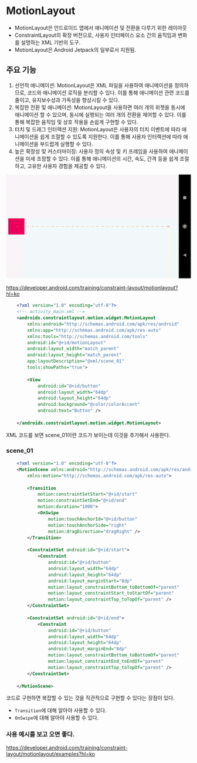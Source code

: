 # MotionLayout

- MotionLayout은 안드로이드 앱에서 애니메이션 및 전환을 다루기 위한 레이아웃
- ConstraintLayout의 확장 버전으로, 사용자 인터페이스 요소 간의 움직임과 변화를 설명하는 XML 기반의 도구.
- MotionLayout은 Android Jetpack의 일부로서 지원됨.

## 주요 기능

1. 선언적 애니메이션: MotionLayout은 XML 파일을 사용하여 애니메이션을 정의하므로, 코드와 애니메이션 로직을 분리할 수 있다. 이를 통해 애니메이션 관련 코드를 줄이고, 유지보수성과 가독성을 향상시킬
   수 있다.
2. 복잡한 전환 및 애니메이션: MotionLayout을 사용하면 여러 개의 위젯을 동시에 애니메이션 할 수 있으며, 동시에 실행되는 여러 개의 전환을 제어할 수 있다. 이를 통해 복잡한 움직임 및 상호 작용을
   손쉽게 구현할 수 있다.
3. 터치 및 드래그 인터랙션 지원: MotionLayout은 사용자의 터치 이벤트에 따라 애니메이션을 쉽게 조절할 수 있도록 지원한다. 이를 통해 사용자 인터랙션에 따라 애니메이션을 부드럽게 실행할 수 있다.
4. 높은 확장성 및 커스터마이징: 사용자 정의 속성 및 키 프레임을 사용하여 애니메이션을 미세 조정할 수 있다. 이를 통해 애니메이션의 시간, 속도, 간격 등을 쉽게 조절하고, 고유한 사용자 경험을 제공할 수
   있다.

![img.png](../../images/motionlayout1.png)

https://developer.android.com/training/constraint-layout/motionlayout?hl=ko

```xml
    <?xml version="1.0" encoding="utf-8"?>
    <!-- activity_main.xml -->
    <androidx.constraintlayout.motion.widget.MotionLayout
        xmlns:android="http://schemas.android.com/apk/res/android"
        xmlns:app="http://schemas.android.com/apk/res-auto"
        xmlns:tools="http://schemas.android.com/tools"
        android:id="@+id/motionLayout"
        android:layout_width="match_parent"
        android:layout_height="match_parent"
        app:layoutDescription="@xml/scene_01"
        tools:showPaths="true">

        <View
            android:id="@+id/button"
            android:layout_width="64dp"
            android:layout_height="64dp"
            android:background="@color/colorAccent"
            android:text="Button" />

    </androidx.constraintlayout.motion.widget.MotionLayout>
```

XML 코드를 보면 scene_01이란 코드가 보이는데 이것을 추가해서 사용한다.

### scene_01
```xml
    <?xml version="1.0" encoding="utf-8"?>
    <MotionScene xmlns:android="http://schemas.android.com/apk/res/android"
        xmlns:motion="http://schemas.android.com/apk/res-auto">

        <Transition
            motion:constraintSetStart="@+id/start"
            motion:constraintSetEnd="@+id/end"
            motion:duration="1000">
            <OnSwipe
                motion:touchAnchorId="@+id/button"
                motion:touchAnchorSide="right"
                motion:dragDirection="dragRight" />
        </Transition>

        <ConstraintSet android:id="@+id/start">
            <Constraint
                android:id="@+id/button"
                android:layout_width="64dp"
                android:layout_height="64dp"
                android:layout_marginStart="8dp"
                motion:layout_constraintBottom_toBottomOf="parent"
                motion:layout_constraintStart_toStartOf="parent"
                motion:layout_constraintTop_toTopOf="parent" />
        </ConstraintSet>

        <ConstraintSet android:id="@+id/end">
            <Constraint
                android:id="@+id/button"
                android:layout_width="64dp"
                android:layout_height="64dp"
                android:layout_marginEnd="8dp"
                motion:layout_constraintBottom_toBottomOf="parent"
                motion:layout_constraintEnd_toEndOf="parent"
                motion:layout_constraintTop_toTopOf="parent" />
        </ConstraintSet>

    </MotionScene>
```

코드로 구현하면 복잡할 수 있는 것을 직관적으로 구현할 수 있다는 장점이 있다.

- `Transition`에 대해 알아야 사용할 수 있다.
- `OnSwipe`에 대해 알아야 사용할 수 있다.

### 사용 예시를 보고 오면 좋다.

https://developer.android.com/training/constraint-layout/motionlayout/examples?hl=ko

